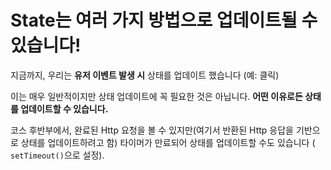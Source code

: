 # State는 여러 가지 방법으로 업데이트될 수 있습니다!

지금까지, 우리는 **유저 이벤트 발생 시** 상태를 업데이트 했습니다 (예: 클릭)

이는 매우 일반적이지만 상태 업데이트에 꼭 필요한 것은 아닙니다. **어떤 이유로든 상태를 업데이트할 수 있습니다.**

코스 후반부에서, 완료된 Http 요청을 볼 수 있지만(여기서 반환된 Http 응답을 기반으로 상태를 업데이트하려고 함) 타이머가 만료되어 상태를 업데이트할 수도 있습니다 ( `setTimeout()`으로 설정).